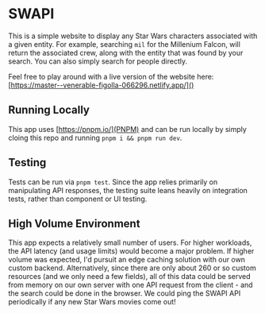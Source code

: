 # SWAPI

This is a simple website to display any Star Wars characters associated with a given entity. For example, searching `mil` for the Millenium Falcon, will return the associated crew, along with the entity that was found by your search. You can also simply search for people directly.

Feel free to play around with a live version of the website here: [https://master--venerable-figolla-066296.netlify.app/]()

## Running Locally

This app uses [https://pnpm.io/](PNPM) and can be run locally by simply cloing this repo and running `pnpm i && pnpm run dev`.

## Testing

Tests can be run via `pnpm test`. Since the app relies primarily on manipulating API responses, the testing suite leans heavily on integration tests, rather than component or UI testing.

## High Volume Environment

This app expects a relatively small number of users. For higher workloads, the API latency (and usage limits) would become a major problem. If higher volume was expected, I'd pursuit an edge caching solution with our own custom backend. Alternatively, since there are only about 260 or so custom resources (and we only need a few fields), all of this data could be served from memory on our own server with one API request from the client - and the search could be done in the browser. We could ping the SWAPI API periodically if any new Star Wars movies come out!
